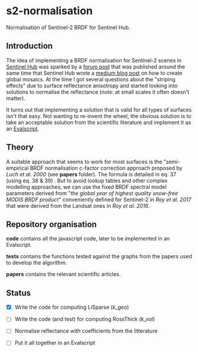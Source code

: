 # s2-normalisation
Normalisation of Sentinel-2 BRDF for Sentinel Hub.

## Introduction

The idea of implementing a BRDF normalisation for Sentinel-2 scenes in [Sentinel Hub](https://www.sentinel-hub.com/) was sparked by a [forum post](https://forum.sentinel-hub.com/t/improving-cloudless-mosaic-continuity-across-orbits/3290) that was published around the same time that  Sentinel Hub wrote a [medium blog post](https://medium.com/sentinel-hub/how-to-make-the-perfect-time-lapse-of-the-earth-351f214527f6) on how to create global mosaics. At the time I got several questions about the "striping effects" due to surface reflectance anisotropy and started looking into solutions to normalise the reflectance (*note*: at small scales it often doesn't matter).

It turns out that implementing a solution that is valid for all types of surfaces isn't that easy. Not wanting to re-invent the wheel, the obvious solution is to take an acceptable solution from the scientific literature and implement it as an [Evalscript](https://docs.sentinel-hub.com/api/latest/evalscript/).



## Theory

A suitable approach that seems to work for most surfaces is the "semi-empirical BRDF normalisation c-factor correction approach proposed by *Luch et al. 2000* (see **papers** folder). The formula is detailed in eq. 37 (using eq. 38 & 39) . But to avoid lookup tables and other complex modelling approaches, we can use the fixed BRDF spectral model parameters derived from "*the global year of highest quality snow-free MODIS BRDF product*" conveniently defined for Sentinel-2 in *Roy et al. 2017* that were derived from the Landsat ones in *Roy et al. 2016*. 



## Repository organisation

**code** contains all the javascript code, later to be implemented in an Evalscript.

**tests** contains the functions tested against the graphs from the papers used to develop the algorithm.

**papers** contains the relevant scientific articles.



## Status

- [x]  Write the code for computing LiSparse (*k_geo*)
- [ ] Write the code (and test) for computing RossThick (*k_vol*)
- [ ] Normalise reflectance with coefficients from the litterature
- [ ] Put it all together in an Evalscript





